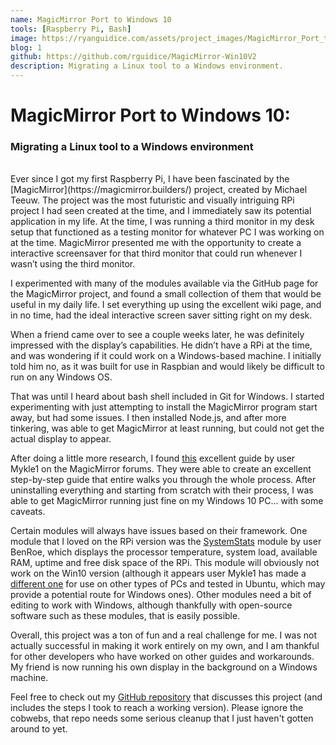 ```yaml
---
name: MagicMirror Port to Windows 10
tools: [Raspberry Pi, Bash]
image: https://ryanguidice.com/assets/project_images/MagicMirror_Port_to_Windows_10/MagicMirror%20Port%20to%20Windows%2010.JPG
blog: 1
github: https://github.com/rguidice/MagicMirror-Win10V2
description: Migrating a Linux tool to a Windows environment.
---
```

# MagicMirror Port to Windows 10:
### Migrating a Linux tool to a Windows environment
<br>
Ever since I got my first Raspberry Pi, I have been fascinated by the [MagicMirror](https://magicmirror.builders/) project, created by Michael Teeuw. The project was the most futuristic and visually intriguing RPi project I had seen created at the time, and I immediately saw its potential application in my life. At the time, I was running a third monitor in my desk setup that functioned as a testing monitor for whatever PC I was working on at the time. MagicMirror presented me with the opportunity to create a interactive screensaver for that third monitor that could run whenever I wasn’t using the third monitor.

I experimented with many of the modules available via the GitHub page for the MagicMirror project, and found a small collection of them that would be useful in my daily life. I set everything up using the excellent wiki page, and in no time, had the ideal interactive screen saver sitting right on my desk.

When a friend came over to see a couple weeks later, he was definitely impressed with the display’s capabilities. He didn’t have a RPi at the time, and was wondering if it could work on a Windows-based machine. I initially told him no, as it was built for use in Raspbian and would likely be difficult to run on any Windows OS.

That was until I heard about bash shell included in Git for Windows. I started experimenting with just attempting to install the MagicMirror program start away, but had some issues. I then installed Node.js, and after more tinkering, was able to get MagicMirror at least running, but could not get the actual display to appear.

After doing a little more research, I found [this](https://forum.magicmirror.builders/topic/4089/complete-walkthrough-install-magicmirror-on-a-pc-windows-7-10) excellent guide by user Mykle1 on the MagicMirror forums. They were able to create an excellent step-by-step guide that entire walks you through the whole process. After uninstalling everything and starting from scratch with their process, I was able to get MagicMirror running just fine on my Windows 10 PC… with some caveats.

Certain modules will always have issues based on their framework. One module that I loved on the RPi version was the [SystemStats](https://github.com/BenRoe/MMM-SystemStats) module by user BenRoe, which displays the processor temperature, system load, available RAM, uptime and free disk space of the RPi. This module will obviously not work on the Win10 version (although it appears user Mykle1 has made a [different one](https://github.com/mykle1/MMM-PC-Stats) for use on other types of PCs and tested in Ubuntu, which may provide a potential route for Windows ones). Other modules need a bit of editing to work with Windows, although thankfully with open-source software such as these modules, that is easily possible.

Overall, this project was a ton of fun and a real challenge for me. I was not actually successful in making it work entirely on my own, and I am thankful for other developers who have worked on other guides and workarounds. My friend is now running his own display in the background on a Windows machine.

Feel free to check out my [GitHub repository](https://github.com/rguidice/MagicMirror-Win10V2) that discusses this project (and includes the steps I took to reach a working version). Please ignore the cobwebs, that repo needs some serious cleanup that I just haven't gotten around to yet.
